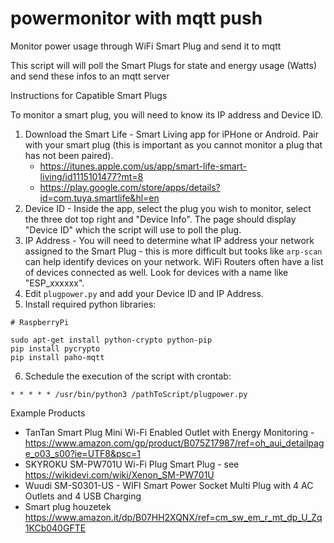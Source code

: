 # powermonitor with mqtt push
Monitor power usage through WiFi Smart Plug and send it to mqtt

This script will will poll the Smart Plugs for state and energy usage (Watts) and send these infos to an mqtt server

Instructions for Capatible Smart Plugs

To monitor a smart plug, you will need to know its IP address and Device ID.

1. Download the Smart Life - Smart Living app for iPHone or Android. Pair with your smart plug (this is important as you cannot monitor a plug that has not been paired).  
	* https://itunes.apple.com/us/app/smart-life-smart-living/id1115101477?mt=8
	* https://play.google.com/store/apps/details?id=com.tuya.smartlife&hl=en
2. Device ID - Inside the app, select the plug you wish to monitor, select the three dot top right and "Device Info".  The page should display "Device ID" which the script will use to poll the plug.
3. IP Address - You will need to determine what IP address your network assigned to the Smart Plug - this is more difficult but tooks like `arp-scan` can help identify devices on your network.  WiFi Routers often have a list of devices connected as well.  Look for devices with a name like "ESP_xxxxxx".
4. Edit `plugpower.py` and add your Device ID and IP Address.
5. Install required python libraries:  
```
# RaspberryPi 

sudo apt-get install python-crypto python-pip
pip install pycrypto
pip install paho-mqtt
```
6. Schedule the execution of the script with crontab:
```
* * * * * /usr/bin/python3 /pathToScript/plugpower.py
```

Example Products 
* TanTan Smart Plug Mini Wi-Fi Enabled Outlet with Energy Monitoring - https://www.amazon.com/gp/product/B075Z17987/ref=oh_aui_detailpage_o03_s00?ie=UTF8&psc=1
* SKYROKU SM-PW701U Wi-Fi Plug Smart Plug - see https://wikidevi.com/wiki/Xenon_SM-PW701U
* Wuudi SM-S0301-US - WIFI Smart Power Socket Multi Plug with 4 AC Outlets and 4 USB Charging
* Smart plug houzetek https://www.amazon.it/dp/B07HH2XQNX/ref=cm_sw_em_r_mt_dp_U_Zq1KCb040GFTE

